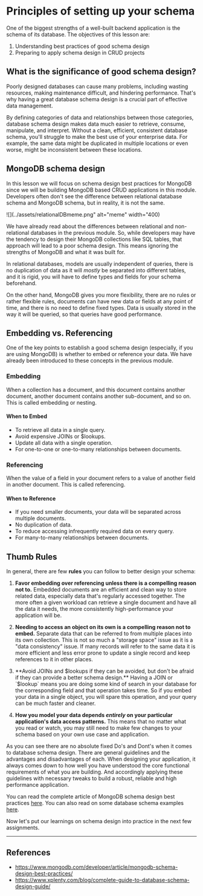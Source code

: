 # Principles of setting up your schema

One of the biggest strengths of a well-built backend application is the schema of its database. The objectives of this lesson are:

1. Understanding best practices of good schema design
2. Preparing to apply schema design in CRUD projects

## What is the significance of good schema design?

Poorly designed databases can cause many problems, including wasting resources, making maintenance difficult, and hindering performance. That's why having a great database schema design is a crucial part of effective data management.

By defining categories of data and relationships between those categories, database schema design makes data much easier to retrieve, consume, manipulate, and interpret.
Without a clean, efficient, consistent database schema, you'll struggle to make the best use of your enterprise data. For example, the same data might be duplicated in multiple locations or even worse, might be inconsistent between these locations.

## MongoDB schema design

In this lesson we will focus on schema design best practices for MongoDB since we will be building MongoDB based CRUD applications in this module. Developers often don't see the difference between relational database schema and MongoDB schema, but in reality, it is not the same.

![](../assets/relationalDBmeme.png" alt="meme" width="400)

We have already read about the differences between relational and non-relational databases in the previous module. So, while developers may have the tendency to design their MongoDB collections like SQL tables, that approach will lead to a poor schema design. This means ignoring the strengths of MongoDB and what it was built for.

In relational databases, models are usually independent of queries, there is no duplication of data as it will _mostly_ be separated into different tables, and it is rigid, you will have to define types and fields for your schema beforehand.

On the other hand, MongoDB gives you more flexibility, there are no rules or rather flexible rules, documents can have new data or fields at any point of time, and there is no need to define fixed types. Data is usually stored in the way it will be queried, so that queries have good performance.

## Embedding vs. Referencing

One of the key points to establish a good schema design (especially, if you are using MongoDB) is whether to embed or reference your data. We have already been introduced to these concepts in the previous module.

### Embedding

When a collection has a document, and this document contains another document, another document contains another sub-document, and so on. This is called embedding or nesting.

#### When to Embed

- To retrieve all data in a single query.
- Avoid expensive JOINs or $lookups.
- Update all data with a single operation.
- For one-to-one or one-to-many relationships between documents.

### Referencing

When the value of a field in your document refers to a value of another field in another document. This is called referencing.

#### When to Reference

- If you need smaller documents, your data will be separated across multiple documents.
- No duplication of data.
- To reduce accessing infrequently required data on every query.
- For many-to-many relationships between documents.

## Thumb Rules

In general, there are few **rules** you can follow to better design your schema:

1. **Favor embedding over referencing unless there is a compelling reason not to.**
   Embedded documents are an efficient and clean way to store related data, especially data that's regularly accessed together. The more often a given workload can retrieve a single document and have all the data it needs, the more consistently high-performance your application will be.

2. **Needing to access an object on its own is a compelling reason not to embed.**
   Separate data that can be referred to from multiple places into its own collection.
   This is not so much a "storage space" issue as it is a "data consistency" issue. If many records will refer to the same data it is more efficient and less error prone to update a single record and keep references to it in other places.

3. **Avoid JOINs and $lookups if they can be avoided, but don't be afraid if they can provide a better schema design.**
   Having a JOIN or `$lookup` means you are doing some kind of search in your database for the corresponding field and that operation takes time. So if you embed your data in a single object, you will spare this operation, and your query can be much faster and cleaner.

4. **How you model your data depends _entirely_ on your particular application's data access patterns.**
   This means that no matter what you read or watch, you may still need to make few changes to your schema based on your own use case and application.

As you can see there are no absolute fixed Do's and Dont's when it comes to database schema design. There are general guidelines and the advantages and disadvantages of each. When designing your application, it always comes down to how well you have understood the core functional requirements of what you are building. And accordingly applying these guidelines with necessary tweaks to build a robust, reliable and high performance application.

You can read the complete article of MongoDB schema design best practices [here](https://www.mongodb.com/developer/article/mongodb-schema-design-best-practices/). You can also read on some database schema examples [here](https://www.educative.io/blog/what-are-database-schemas-examples).

Now let's put our learnings on schema design into practice in the next few assignments.

---

## References

- https://www.mongodb.com/developer/article/mongodb-schema-design-best-practices/
- https://www.xplenty.com/blog/complete-guide-to-database-schema-design-guide/
